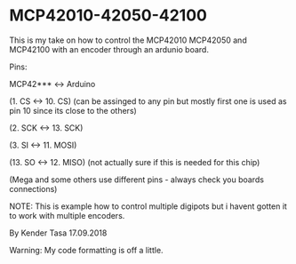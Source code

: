 # MCP42010-42050-42100

This is my take on how to control the MCP42010 MCP42050 and MCP42100 with an encoder through an ardunio board.


  Pins:
  
  MCP42***  <->   Arduino
  
  (1.  CS    <->  10. CS) (can be assinged to any pin but mostly first one is used as pin 10 since its close to the others)
  
  (2.  SCK   <->  13. SCK)
  
  (3.  SI    <->  11. MOSI)
  
  (13. SO    <->  12. MISO)  (not actually sure if this is needed for this chip)

(Mega and some others use different pins - always check you boards connections)

NOTE: This is example how to control multiple digipots but i havent gotten it to work with multiple encoders.

By Kender Tasa 17.09.2018


Warning: My code formatting is off a little.
